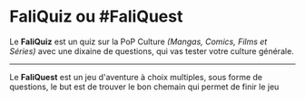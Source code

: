 # FaliQuiz ou #FaliQuest

Le **FaliQuiz** est un quiz sur la PoP Culture *(Mangas, Comics, Films et Séries)*
avec une dixaine de questions, qui vas tester votre culture générale.

-------------------------------------------------------------------------------------

Le **FaliQuest** est un jeu d'aventure à choix multiples, sous forme de questions,
le but est de trouver le bon chemain qui permet de finir le jeu
